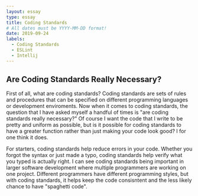 ```yaml
---
layout: essay
type: essay
title: Coding Standards
# All dates must be YYYY-MM-DD format!
date: 2019-09-24
labels:
  - Coding Standards
  - ESLint
  - Intellij
---
```


## Are Coding Standards Really Necessary?

First of all, what are coding standards? Coding standards are sets of rules and procedures that can be specified on different programming languages or development enviroments. Now when it comes to coding standards, the question that I have asked myself a handful of times is "are coding standards really necessary?" Of course I want the code that I write to be pretty and uniform as possible, but is it possible for coding standards to have a greater function rather than just making your code look good? I for one think it does. 

For starters, coding standards help reduce errors in your code. Whether you forgot the syntax or just made a typo, coding standards help verify what you typed is actually right. I can see coding standards being important in larger software development where multiple programmers are working on one project. Different programmers have different programming styles, but with coding standards, it helps keep the code consisntent and the less likely chance to have "spaghetti code".

